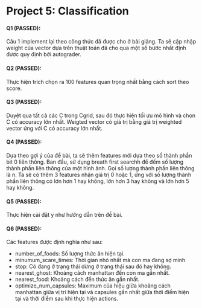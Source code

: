 # **Project 5: Classification**

#### Q1 (PASSED):
Câu 1 implement lại theo công thức đã được cho ở bài giảng. 
Ta sẽ cập nhập weight của vector dựa trên thuật toán đã cho qua một
số bước nhất định được quy định bởi autograder.

#### Q2 (PASSED):
Thực hiện trích chọn ra 100 features quan trọng nhất bằng cách sort theo score.
#### Q3 (PASSED):
Duyệt qua tất cả các C trong Cgrid, sau đó thực hiện tối ưu mô hình và chọn C
có accuracy lớn nhất. Weigted vector có giá trị bằng giá trị weighted vector 
ứng với C có accuracy lớn nhất.
#### Q4 (PASSED):
Dựa theo gợi ý của đề bài, ta sẽ thêm features mới dựa theo số thành phần bit 0 liên thông.
Ban đầu, sử dụng breath first searchh để đếm số lượng thành phần liên thông của một hình ảnh.
Gọi số lượng thành phần liên thông là n. Ta sẽ có thêm 3 features nhận giá trị 0 hoặc 1, ứng
với số lượng thành phần liên thông có lớn hơn 1 hay không, lớn hơn 3 hay không và lớn hơn 5 
hay không.
#### Q5 (PASSED):
Thực hiện cài đặt y như hướng dẫn trên đề bài.
#### Q6 (PASSED):
Các features được định nghĩa như sau:
* number_of_foods: Số lượng thức ăn hiện tại.
* minumum_scare_times: Thời gian nhỏ nhất mà con ma đang sợ mình
* stop: Có đang ở trạng thái dừng ở trạng thái sau đó hay không.
* nearest_ghost: Khoảng cách manhattan đến con ma gần nhất.
* nearest_food: Khoảng cách đến thức ăn gần nhất.
* optimize_num_capsules: Maximum của hiệu giữa khoảng cách manhattan giữa vị trí hiện
tại và capsules gần nhất giữa thời điểm hiện tại và thời điểm sau khi thực hiện actions.